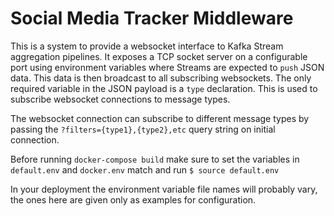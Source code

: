 # Social Media Tracker Middleware

This is a system to provide a websocket interface to Kafka Stream aggregation pipelines. It exposes a TCP socket server on a configurable port using environment variables where Streams are expected to `push` JSON data. This data is then broadcast to all subscribing websockets. The only required variable in the JSON payload is a `type` declaration. This is used to subscribe websocket connections to message types.

The websocket connection can subscribe to different message types by passing the `?filters={type1},{type2},etc` query string on initial connection.

Before running `docker-compose build` make sure to set the variables in `default.env` and `docker.env` match and run `$ source default.env`

In your deployment the environment variable file names will probably vary, the ones here are given only as examples for configuration.
